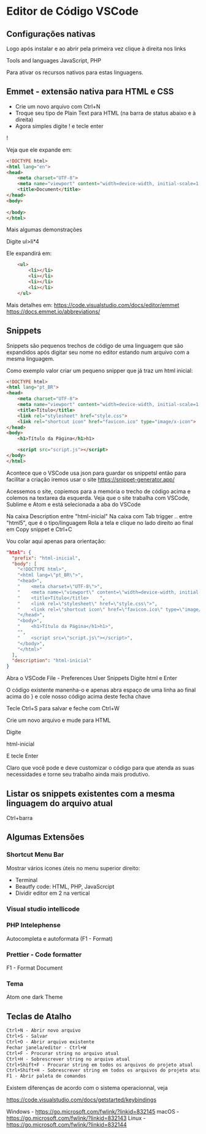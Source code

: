 # Editor de Código VSCode

## Configurações nativas

Logo após instalar e ao abrir pela primeira vez clique à direita nos links

Tools and languages
JavaScript, PHP

Para ativar os recursos nativos para estas linguagens.

## Emmet - extensão nativa para HTML e CSS

- Crie um novo arquivo com Ctrl+N
- Troque seu tipo de Plain Text para HTML (na barra de status abaixo e à direita)
- Agora simples digite ! e tecle enter

!

Veja que ele expande em:
```html
<!DOCTYPE html>
<html lang="en">
<head>
    <meta charset="UTF-8">
    <meta name="viewport" content="width=device-width, initial-scale=1.0">
    <title>Document</title>
</head>
<body>
    
</body>
</html>
```

Mais algumas demonstrações

Digite
ul>li*4

Ele expandirá em:
```html
    <ul>
        <li></li>
        <li></li>
        <li></li>
        <li></li>
    </ul>
```
Mais detalhes em:
https://code.visualstudio.com/docs/editor/emmet
https://docs.emmet.io/abbreviations/

## Snippets

Snippets são pequenos trechos de código de uma linguagem que são expandidos após digitar seu nome no editor estando num arquivo com a mesma linguagem.

Como exemplo valor criar um pequeno snipper que já traz um html inicial:
```html
<!DOCTYPE html>
<html lang="pt_BR">
<head>
    <meta charset="UTF-8">
    <meta name="viewport" content="width=device-width, initial-scale=1.0">
    <title>Título</title>
    <link rel="stylesheet" href="style.css">
    <link rel="shortcut icon" href="favicon.ico" type="image/x-icon">
</head>
<body>
    <h1>Título da Página</h1>h1>

    <script src="script.js"></script>
</body>
</html>
```
Acontece que o VSCode usa json para guardar os snippetsl então para facilitar a criação iremos usar o site
https://snippet-generator.app/

Acessemos o site, copiemos para a memória o trecho de código acima e colemos na textarea da esquerda. Veja que o site trabalha com VSCode, Sublime e Atom e está selecionada a aba do VSCode

Na caixa Description entre "html-inicial"
Na caixa com Tab trigger .. entre "html5", que é o tipo/linguagem
Rola a tela e clique no lado direito ao final em Copy snippet e Ctrl+C

Vou colar aqui apenas para orientação:
```json
"html": {
  "prefix": "html-inicial",
  "body": [
    "<!DOCTYPE html>",
    "<html lang=\"pt_BR\">",
    "<head>",
    "    <meta charset=\"UTF-8\">",
    "    <meta name=\"viewport\" content=\"width=device-width, initial-scale=1.0\">",
    "    <title>Título</title>    ",
    "    <link rel=\"stylesheet\" href=\"style.css\">",
    "    <link rel=\"shortcut icon\" href=\"favicon.ico\" type=\"image/x-icon\">",
    "</head>",
    "<body>",
    "    <h1>Título da Página</h1>h1>",
    "",
    "    <script src=\"script.js\"></script>",
    "</body>",
    "</html>"
  ],
  "description": "html-inicial"
}
```
Abra o VSCode
File - Preferences
User Snippets
Digite html e Enter

O código existente manenha-o e apenas abra espaço de uma linha ao final acima do } e cole nosso código acima deste fecha chave

Tecle Ctrl+S para salvar e feche com Ctrl+W

Crie um novo arquivo e mude para HTML

Digite

html-inicial

E tecle Enter

Claro que você pode e deve customizar o código para que atenda as suas necessidades e torne seu trabalho ainda mais produtivo.

## Listar os snippets existentes com a mesma linguagem do arquivo atual

Ctrl+barra


## Algumas Extensões

### Shortcut Menu Bar
Mostrar vários ícones úteis no menu superior direito:
- Terminal 
- Beautfy code: HTML, PHP, JavaScrcipt
- Dividir editor em 2 na vertical

### Visual studio intellicode

### PHP Intelephense
Autocompleta e autoformata (F1 - Format)

### Prettier - Code formatter
F1 - Format Document

### Tema
Atom one dark Theme

## Teclas de Atalho
```html
Ctrl+N - Abrir novo arquivo
Ctrl+S - Salvar
Ctrl+O - Abrir arquivo existente
Fechar janela/editor - Ctrl+W
Ctrl+F - Procurar string no arquivo atual
Ctrl+H - Sobrescrever string no arquivo atual
Ctrl+Shift+F - Procurar string em todos os arquivos do projeto atual
Ctrl+Shift+H - Sobrescrever string em todos os arquivos do projeto atual
F1 - Abrir paleta de comandos
```
Existem diferenças de acordo com o sistema operacionnal, veja

https://code.visualstudio.com/docs/getstarted/keybindings

Windows - https://go.microsoft.com/fwlink/?linkid=832145
macOS - https://go.microsoft.com/fwlink/?linkid=832143
Linux - https://go.microsoft.com/fwlink/?linkid=832144


